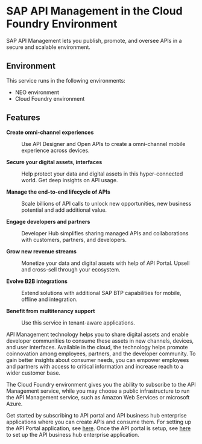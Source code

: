<!-- loio7d8514b4ab46455e8416723003b414d7 -->

# SAP API Management in the Cloud Foundry Environment



SAP API Management lets you publish, promote, and oversee APIs in a secure and scalable environment.



<a name="loio7d8514b4ab46455e8416723003b414d7__section_e5d_lp3_fkb"/>

## Environment

This service runs in the following environments:

-   NEO environment
-   Cloud Foundry environment



<a name="loio7d8514b4ab46455e8416723003b414d7__section_clm_mp3_fkb"/>

## Features


<dl>
<dt><b>

Create omni-channel experiences

</b></dt>
<dd>

Use API Designer and Open APIs to create a omni-channel mobile experience across devices.



</dd><dt><b>

Secure your digital assets, interfaces

</b></dt>
<dd>

Help protect your data and digital assets in this hyper-connected world. Get deep insights on API usage.



</dd><dt><b>

Manage the end-to-end lifecycle of APIs

</b></dt>
<dd>

Scale billions of API calls to unlock new opportunities, new business potential and add additional value.



</dd><dt><b>

Engage developers and partners

</b></dt>
<dd>

Developer Hub simplifies sharing managed APIs and collaborations with customers, partners, and developers.



</dd><dt><b>

Grow new revenue streams

</b></dt>
<dd>

Monetize your data and digital assets with help of API Portal. Upsell and cross-sell through your ecosystem.



</dd><dt><b>

Evolve B2B integrations

</b></dt>
<dd>

Extend solutions with additional SAP BTP capabilities for mobile, offline and integration.



</dd><dt><b>

Benefit from multitenancy support 

</b></dt>
<dd>

Use this service in tenant-aware applications.



</dd>
</dl>



API Management technology helps you to share digital assets and enable developer communities to consume these assets in new channels, devices, and user interfaces. Available in the cloud, the technology helps promote coinnovation among employees, partners, and the developer community. To gain better insights about consumer needs, you can empower employees and partners with access to critical information and increase reach to a wider customer base.

The Cloud Foundry environment gives you the ability to subscribe to the API Management service, while you may choose a public infrastructure to run the API Management service, such as Amazon Web Services or microsoft Azure.

Get started by subscribing to API portal and API business hub enterprise applications where you can create APIs and consume them. For setting up the API Portal application, see [here](APIM-Initial-Setup/set-up-api-portal-application-29c281b.md). Once the API portal is setup, see [here](APIM-Initial-Setup/set-up-api-business-hub-enterprise-application-using-the-standalone-tile-80c0519.md) to set up the API business hub enterprise application.


